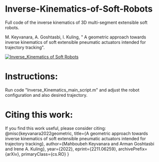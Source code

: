 # Inverse-Kinematics-of-Soft-Robots

Full code of the inverse kinematics of 3D multi-segment extensible soft robots.

M. Keyvanara, A. Goshtasbi, I. Kuling, " A geometric approach towards inverse kinematics of soft extensible pneumatic actuators intended for trajectory tracking". 

[![Inverse_Kinematics of Soft Robots](https://img.youtube.com/vi/Tl1P8RlE88A/0.jpg)](https://www.youtube.com/watch?v=Tl1P8RlE88A)


# Instructions: 
Run code "Inverse_Kinematics_main_script.m" and adjust the robot configuration and also desired trajectory. 


# Citing this work:
If you find this work useful, please consider citing: 
@misc{keyvanara2022geometric,
      title={A geometric approach towards inverse kinematics of soft extensible pneumatic actuators intended for trajectory tracking}, 
      author={Mahboubeh Keyvanara and Arman Goshtasbi and Irene A. Kuling},
      year={2022},
      eprint={2211.06259},
      archivePrefix={arXiv},
      primaryClass={cs.RO}
}

